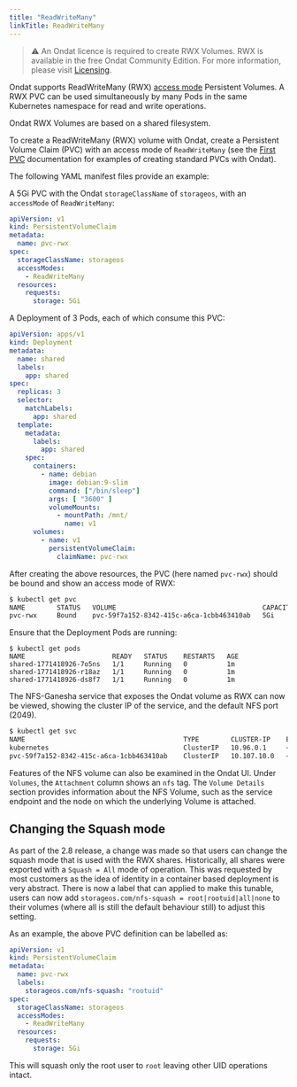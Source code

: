 ```yaml
---
title: "ReadWriteMany"
linkTitle: ReadWriteMany
---
```


> ⚠️ An Ondat licence is required to create RWX Volumes. RWX is available in the free Ondat Community Edition. For more information, please visit [Licensing](/docs/operations/licensing/#types-of-licenses).

Ondat supports ReadWriteMany (RWX) [access mode](https://kubernetes.io/docs/concepts/storage/persistent-volumes/#access-modes)
Persistent Volumes. A RWX PVC can be used simultaneously by many Pods in the
same Kubernetes namespace for read and write operations.

Ondat RWX Volumes are based on a shared filesystem.

To create a ReadWriteMany (RWX) volume with Ondat, create a Persistent
Volume Claim (PVC) with an access mode of `ReadWriteMany` (see the
[First PVC](/docs/operations/firstpvc) documentation for
examples of creating standard PVCs with Ondat).

The following YAML manifest files provide an example:

A 5Gi PVC with the Ondat `storageClassName` of `storageos`, with an
`accessMode` of `ReadWriteMany`:

```yaml
apiVersion: v1
kind: PersistentVolumeClaim
metadata:
  name: pvc-rwx
spec:
  storageClassName: storageos
  accessModes:
    - ReadWriteMany
  resources:
    requests:
      storage: 5Gi
```

A Deployment of 3 Pods, each of which consume this PVC:

```yaml
apiVersion: apps/v1
kind: Deployment
metadata:
  name: shared
  labels:
    app: shared
spec:
  replicas: 3
  selector:
    matchLabels:
      app: shared
  template:
    metadata:
      labels:
        app: shared
    spec:
      containers:
        - name: debian
          image: debian:9-slim
          command: ["/bin/sleep"]
          args: [ "3600" ]
          volumeMounts:
            - mountPath: /mnt/
              name: v1
      volumes:
        - name: v1
          persistentVolumeClaim:
            claimName: pvc-rwx
```

After creating the above resources, the PVC (here named `pvc-rwx`) should be
bound and show an access mode of RWX:

```bash
$ kubectl get pvc
NAME        STATUS   VOLUME                                     CAPACITY   ACCESS MODES   STORAGECLASS   AGE
pvc-rwx     Bound    pvc-59f7a152-8342-415c-a6ca-1cbb463410ab   5Gi        RWX            storageos      60s
```

Ensure that the Deployment Pods are running:

```
$ kubectl get pods
NAME                      READY   STATUS    RESTARTS   AGE
shared-1771418926-7o5ns   1/1     Running   0          1m
shared-1771418926-r18az   1/1     Running   0          1m
shared-1771418926-ds8f7   1/1     Running   0          1m
```

The NFS-Ganesha service that exposes the Ondat volume as RWX can now be
viewed, showing the cluster IP of the service, and the default NFS port
(2049).

```bash
$ kubectl get svc
NAME                                        TYPE        CLUSTER-IP    EXTERNAL-IP   PORT(S)    AGE
kubernetes                                  ClusterIP   10.96.0.1     <none>        443/TCP    120m
pvc-59f7a152-8342-415c-a6ca-1cbb463410ab    ClusterIP   10.107.10.0   <none>        2049/TCP   1m
```

Features of the NFS volume can also be examined in the Ondat UI.
Under `Volumes`, the `Attachment` column shows an `nfs` tag. The
`Volume Details` section provides information about the NFS Volume, such
as the service endpoint and the node on which the underlying Volume is
attached.

## Changing the Squash mode

As part of the 2.8 release, a change was made so that users can change the
squash mode that is used with the RWX shares.
Historically, all shares were exported with a `Squash = All` mode of operation.
This was requested by most customers as the idea of identity in a container
based deployment is very abstract.
There is now a label that can applied to make this tunable, users can now add
`storageos.com/nfs-squash = root|rootuid|all|none` to their volumes (where
all is still the default behaviour still) to adjust this setting.

As an example, the above PVC definition can be labelled as:

```yaml
apiVersion: v1
kind: PersistentVolumeClaim
metadata:
  name: pvc-rwx
  labels:
    storageos.com/nfs-squash: "rootuid"
spec:
  storageClassName: storageos
  accessModes:
    - ReadWriteMany
  resources:
    requests:
      storage: 5Gi
```

This will squash only the root user to `root` leaving other UID operations intact.
